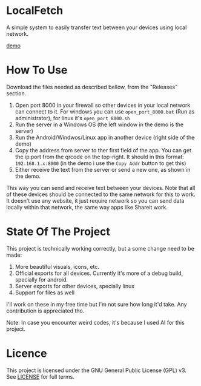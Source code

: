 # LocalFetch

A simple system to easily transfer text between your devices using local network.

[demo](https://github.com/user-attachments/assets/987b48b1-8cbb-40ca-9752-fb162d3d9456)

# How To Use

Download the files needed as described bellow, from the "Releases" section.

1. Open port 8000 in your firewall so other devices in your local network can connect to it.
    For windows you can use `open_port_8000.bat` (Run as administrator), for linux it's `open_port_8000.sh`
2. Run the server in a Windows OS (the left window in the demo is the server)
3. Run the Android/Windwos/Linux app in another device (right side of the demo)
4. Copy the address from server to ther first field of the app. You can get the ip:port from
    the qrcode on the top-right. It should in this format: `192.168.1.x:8000` (in the demo i use the `Copy Addr` button to get this)
5. Either receive the text from the server or send a new one, as shown in the demo.

This way you can send and receive text between your devices. Note that all of these devices
should be connected to the same network for this to work. It doesn't use any website, it just require network
so you can send data locally within that network, the same way apps like Shareit work.

# State Of The Project

This project is technically working correctly, but a some change need to be made:

1. More beautiful visuals, icons, etc.
2. Official exports for all devices. Currently it's more of a debug build, specially for android.
3. Server exports for other devices, specially linux
4. Support for files as well

I'll work on these in my free time but I'm not sure how long it'd take. Any contribution is appreciated tho.

Note: In case you encounter weird codes, it's because I used AI for this project.

# Licence

This project is licensed under the GNU General Public License (GPL) v3. See [LICENSE](https://www.gnu.org/licenses/gpl-3.0.en.html) for full terms.
